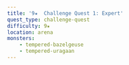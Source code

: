 ```yaml
---
title: '9★  Challenge Quest 1: Expert'
quest_type: challenge-quest
difficulty: 9★
location: arena
monsters:
    - tempered-bazelgeuse
    - tempered-uragaan
---
```


